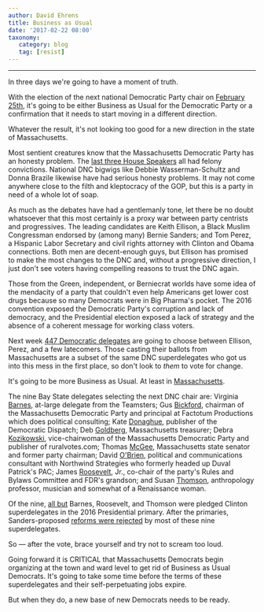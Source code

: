 ```yaml
---
author: David Ehrens
title: Business as Usual
date: '2017-02-22 08:00'
taxonomy:
   category: blog
   tag: [resist]
---
```

---
In three days we're going to have a moment of truth.

With the election of the next national Democratic Party chair on [February 25th](https://web.archive.org/web/20170329031949/https://rebuild.democrats.org/), it's going to be either Business as Usual for the Democratic Party or a confirmation that it needs to start moving in a different direction.

Whatever the result, it's not looking too good for a new direction in the state of Massachusetts.

Most sentient creatures know that the Massachusetts Democratic Party has an honesty problem. The [last three House Speakers](https://www.masslive.com/news/2011/07/a_tale_of_3_speakers_--_salvat.html) all had felony convictions. National DNC bigwigs like Debbie Wasserman-Schultz and Donna Brazile likewise have had serious honesty problems. It may not come anywhere close to the filth and kleptocracy of the GOP, but this is a party in need of a whole lot of soap.

As much as the debates have had a gentlemanly tone, let there be no doubt whatsoever that this most certainly is a proxy war between party centrists and progressives. The leading candidates are Keith Ellison, a Black Muslim Congressman endorsed by (among many) Bernie Sanders; and Tom Perez, a Hispanic Labor Secretary and civil rights attorney with Clinton and Obama connections. Both men are decent-enough guys, but Ellison has promised to make the most changes to the DNC and, without a progressive direction, I just don't see voters having compelling reasons to trust the DNC again.

Those from the Green, independent, or Berniecrat worlds have some idea of the mendacity of a party that couldn't even help Americans get lower cost drugs because so many Democrats were in Big Pharma's pocket. The 2016 convention exposed the Democratic Party's corruption and lack of democracy, and the Presidential election exposed a lack of strategy and the absence of a coherent message for working class voters.

Next week [447 Democratic delegates](https://docs.google.com/spreadsheets/d/1oZAlsL57QQSO3yPsyE0d8iHIMo4iaWWVBn-AnXigxic/edit#gid=0) are going to choose between Ellison, Perez, and a few latecomers. Those casting their ballots from Massachusetts are a subset of the same DNC superdelegates who got us into this mess in the first place, so don't look to *them* to vote for change.

It's going to be more Business as Usual. At least in [Massachusetts](https://web.archive.org/web/20170225164407/http://massdems.org:80/index.php/your-party/state-committee).

The nine Bay State delegates selecting the next DNC chair are: Virginia [Barnes](http://www.ibtlocal122.org/index.cfm?zone=/unionactive/officers.cfm), at-large delegate from the Teamsters; Gus [Bickford](http://factotumproductions.com/), chairman of the Massachusetts Democratic Party and principal at Factotum Productions which does political consulting; Kate [Donaghue](http://www.wickedlocal.com/news/20160423/democrats-superdelegates-include-westborough-resident), publisher of the Democratic Dispatch; Deb [Goldberg](http://nytlive.nytimes.com/womenintheworld/2016/02/09/top-clinton-backer-reportedly-calls-for-steinem-and-albright-to-be-yanked-from-campaign-trail/), Massachusetts treasurer; Debra [Kozikowski](https://www.bostonglobe.com/news/politics/2015/09/11/top-mass-democrat-compares-dnc-dictatorship/fbfonfjnDLQzhh3G2TdJvJ/story.html), vice-chairwoman of the Massachusetts Democratic Party and publisher of ruralvotes.com; Thomas [McGee](https://www.bostonglobe.com/news/politics/2016/09/11/democratic-party-chair-won-seek-election/ExVs48Er3aAZ6CcJbwmvvJ/story.html), Massachusetts state senator and former party chairman; David [O'Brien](http://concord.wickedlocal.com/news/20160731/concord-superdelegate-on-khizr-khan-and-more), political and communications consultant with Northwind Strategies who formerly headed up Duval Patrick's PAC; James [Roosevelt](https://www.bostonglobe.com/business/2013/01/10/tufts-health-chief-james-roosevelt-candidate-run-social-security/tOJBum9cDDYjQlAmyuGdMO/story.html), Jr., co-chair of the party's Rules and Bylaws Committee and FDR's grandson; and Susan [Thomson](https://www.uml.edu/FAHSS/Sociology/faculty/Thomson-Tripathy-Susan.aspx), anthropology professor, musician and somewhat of a Renaissance woman.

Of the nine, [all but](http://superdelegatedemocracy.com/states/massachusetts/) Barnes, Roosevelt, and Thomson were pledged Clinton superdelegates in the 2016 Presidential primary. After the primaries, Sanders-proposed [reforms were rejected](http://www.politico.com/states/massachusetts/story/2016/06/mass-democrats-vote-down-superdelegate-reforms-102510) by most of these nine superdelegates.

So — after the vote, brace yourself and try not to scream too loud.

Going forward it is CRITICAL that Massachusetts Democrats begin organizing at the town and ward level to get rid of Business as Usual Democrats. It's going to take some time before the terms of these superdelegates and their self-perpetuating jobs expire.

But when they do, a new base of new Democrats needs to be ready.
